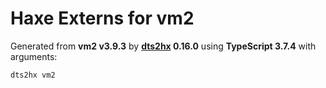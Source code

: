 # Haxe Externs for vm2

Generated from **vm2 v3.9.3** by **[dts2hx](https://github.com/haxiomic/dts2hx) 0.16.0** using **TypeScript 3.7.4** with arguments:

	dts2hx vm2